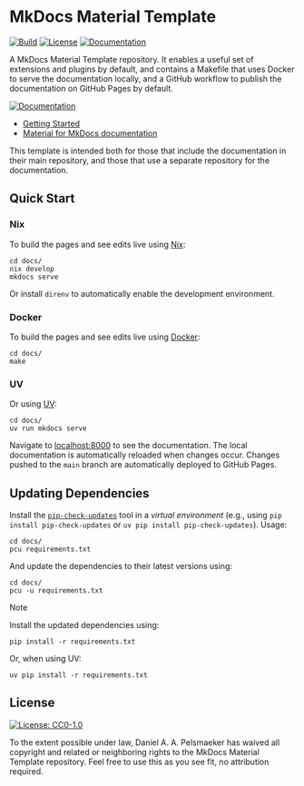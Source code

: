 # MkDocs Material Template
[![Build][github-build-badge]][github-build]
[![License][license-badge]][license]
[![Documentation][documentation-badge]][documentation]

A MkDocs Material Template repository. It enables a useful set of extensions and plugins by default, and contains a Makefile that uses Docker to serve the documentation locally, and a GitHub workflow to publish the documentation on GitHub Pages by default.

[![Documentation][documentation-button]][documentation]

- [Getting Started][documentation]
- [Material for MkDocs documentation](https://squidfunk.github.io/mkdocs-material/)

This template is intended both for those that include the documentation in their main repository, and those that use a separate repository for the documentation.


## Quick Start
### Nix
To build the pages and see edits live using [Nix](https://nixos.org/):

```shell
cd docs/
nix develop
mkdocs serve
```

Or install `direnv` to automatically enable the development environment.

### Docker
To build the pages and see edits live using [Docker](https://www.docker.com/):

```shell
cd docs/
make
```

### UV
Or using [UV](https://docs.astral.sh/uv/):

```shell
cd docs/
uv run mkdocs serve
```

Navigate to [localhost:8000](http://localhost:8000/) to see the documentation.
The local documentation is automatically reloaded when changes occur.
Changes pushed to the `main` branch are automatically deployed to GitHub Pages.


## Updating Dependencies
Install the [`pip-check-updates`](https://pypi.org/project/pip-check-updates/) tool in a _virtual environment_ (e.g., using `pip install pip-check-updates` or `uv pip install pip-check-updates`). Usage:

```shell
cd docs/
pcu requirements.txt
```

And update the dependencies to their latest versions using:

```shell
cd docs/
pcu -u requirements.txt
```

> [!NOTE]
> Install the updated dependencies using:
>
> ```shell
> pip install -r requirements.txt
> ```
>
> Or, when using UV:
>
> ```shell
> uv pip install -r requirements.txt
> ```


## License
[![License: CC0-1.0](https://licensebuttons.net/p/zero/1.0/88x31.png)](http://creativecommons.org/publicdomain/zero/1.0/)

To the extent possible under law, Daniel A. A. Pelsmaeker has waived all copyright and related or neighboring rights to the MkDocs Material Template repository. Feel free to use this as you see fit, no attribution required.

[github-build-badge]: https://img.shields.io/github/actions/workflow/status/Virtlink/mkdocs-material-template/documentation.yml
[github-build]: https://github.com/Virtlink/mkdocs-material-template/actions
[license-badge]: https://img.shields.io/github/license/Virtlink/mkdocs-material-template
[license]: https://github.com/Virtlink/mkdocs-material-template/blob/master/LICENSE
[documentation-badge]: https://img.shields.io/badge/docs-latest-brightgreen
[documentation]: https://pelsmaeker.net/mkdocs-material-template/
[documentation-button]: https://img.shields.io/badge/Documentation-blue?style=for-the-badge&logo=googledocs&logoColor=white

